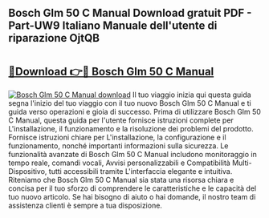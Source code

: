 ## Bosch Glm 50 C Manual Download gratuit PDF - Part-UW9 Italiano Manuale dell'utente di riparazione OjtQB

# <h2><a href="http://dff5of.blite.top/?on=Bosch+Glm+50+C+Manual">🔗Download 👉🔴 Bosch Glm 50 C Manual</a></h2>

[![Bosch Glm 50 C Manual download](https://i.imgur.com/lujVjoI.png)](http://dff5of.blite.top/?on=Bosch+Glm+50+C+Manual)
Il tuo viaggio inizia qui questa guida segna l'inizio del tuo viaggio con il tuo nuovo Bosch Glm 50 C Manual e ti guida verso operazioni e gioia di successo. Prima di utilizzare Bosch Glm 50 C Manual, questa guida per l'utente fornisce istruzioni complete per L'installazione, il funzionamento e la risoluzione dei problemi del prodotto. Fornisce istruzioni chiare per L'installazione, la configurazione e il funzionamento, nonché importanti informazioni sulla sicurezza. Le funzionalità avanzate di Bosch Glm 50 C Manual includono monitoraggio in tempo reale, comandi vocali, Avvisi personalizzabili e Compatibilità Multi-Dispositivo, tutti accessibili tramite L'interfaccia elegante e intuitiva. Riteniamo che Bosch Glm 50 C Manual sia stata una risorsa chiara e concisa per il tuo sforzo di comprendere le caratteristiche e le capacità del tuo nuovo articolo. Se hai bisogno di aiuto o hai domande, il nostro team di assistenza clienti è sempre a tua disposizione.
